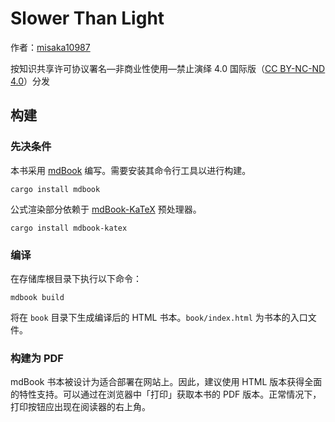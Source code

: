 # Slower Than Light

作者：[misaka10987](mailto:misaka10987@outlook.com) 

按知识共享许可协议署名—非商业性使用—禁止演绎 4.0 国际版（[CC BY-NC-ND 4.0](https://creativecommons.org/licenses/by-nc-nd/4.0/deed.en)）分发

## 构建

### 先决条件

本书采用 [mdBook](https://rust-lang.github.io/mdBook/) 编写。需要安装其命令行工具以进行构建。

```shell
cargo install mdbook
```

公式渲染部分依赖于 [mdBook-KaTeX](https://github.com/lzanini/mdbook-katex) 预处理器。

```shell
cargo install mdbook-katex
```

### 编译

在存储库根目录下执行以下命令：

```shell
mdbook build
```

将在 `book` 目录下生成编译后的 HTML 书本。`book/index.html` 为书本的入口文件。

### 构建为 PDF

mdBook 书本被设计为适合部署在网站上。因此，建议使用 HTML 版本获得全面的特性支持。可以通过在浏览器中「打印」获取本书的 PDF 版本。正常情况下，打印按钮应出现在阅读器的右上角。
